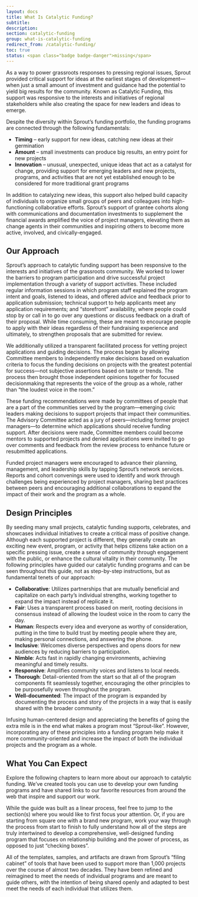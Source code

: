 ```yaml
---
layout: docs
title: What Is Catalytic Funding?
subtitle:
description:
section: catalytic-funding
group: what-is-catalytic-funding
redirect_from: /catalytic-funding/
toc: true
status: <span class="badge badge-danger">missing</span>
---
```


<!--Offering financial and technical assistance at a project’s earliest stages of development creates space for new leaders and ideas to emerge. This combination of funding and a deep network of support in turn fuels the capabilities and taps into the ingenuity of a city’s creative community.-->

As a way to power grassroots responses to pressing regional issues, Sprout provided critical support for ideas at the earliest stages of development—when just a small amount of investment and guidance had the potential to yield big results for the community. Known as Catalytic Funding, this support was responsive to the interests and initiatives of regional stakeholders while also creating the space for new leaders and ideas to emerge.

Despite the diversity within Sprout’s funding portfolio, the funding programs are connected through the following fundamentals:
* **Timing** – early support for new ideas, catching new ideas at their germination
* **Amount** – small investments can produce big results, an entry point for new projects
* **Innovation** – unusual, unexpected, unique ideas that act as a catalyst for change, providing support for emerging leaders and new projects, programs, and activities that are not yet established enough to be considered for more traditional grant programs

In addition to catalyzing new ideas, this support also helped build capacity of individuals to organize small groups of peers and colleagues into high-functioning collaborative efforts. Sprout’s support of grantee cohorts along with communications and documentation investments to supplement the financial awards amplified the voice of project managers, elevating them as change agents in their communities and inspiring others to become more active, involved, and civically-engaged.

## Our Approach

Sprout’s approach to catalytic funding support has been responsive to the interests and initiatives of the grassroots community. We worked to lower the barriers to program participation and drive successful project implementation through a variety of support activities. These included regular information sessions in which program staff explained the program intent and goals, listened to ideas, and offered advice and feedback prior to application submission; technical support to help applicants meet any application requirements; and “storefront” availability, where people could stop by or call in to go over any questions or discuss feedback on a draft of their proposal. While time consuming, these are meant to encourage people to apply with their ideas regardless of their fundraising experience and ultimately, to strengthen proposals that are submitted for review.

We additionally utilized a transparent facilitated process for vetting project applications and guiding decisions. The process began by allowing Committee members to independently make decisions based on evaluation criteria to focus the funding decisions on projects with the greatest potential for success—not subjective assertions based on taste or trends. The process then brought those independent opinions together for focused decisionmaking that represents the voice of the group as a whole, rather than “the loudest voice in the room.” 

These funding recommendations were made by committees of people that are a part of the communities served by the program—emerging civic leaders making decisions to support projects that impact their communities. The Advisory Committee acted as a jury of peers—including former project managers—to determine which applications should receive funding support. After decisions were made, Committee members could become mentors to supported projects and denied applications were invited to go over comments and feedback from the review process to enhance future or resubmitted applications.

Funded project managers were encouraged to advance their planning, management, and leadership skills by tapping Sprout’s network services. Reports and cohort convenings were used to identify and work through challenges being experienced by project managers, sharing best practices between peers and encouraging additional collaborations to expand the impact of their work and the program as a whole. 

## Design Principles

By seeding many small projects, catalytic funding supports, celebrates, and showcases individual initiatives to create a critical mass of positive change. Although each supported project is different, they generally create an exciting new event, program, or activity that helps citizens take action on a specific pressing issue, create a sense of community through engagement with the public, or enhance the cultural vitality in their community. The following principles have guided our catalytic funding programs and can be seen throughout this guide, not as step-by-step instructions, but as fundamental tenets of our approach:

* **Collaborative**: Utilizes partnerships that are mutually beneficial and capitalize on each party’s individual strengths, working together to expand the impact instead of replicate it.
* **Fair**: Uses a transparent process based on merit, rooting decisions in consensus instead of allowing the loudest voice in the room to carry the day.
* **Human**: Respects every idea and everyone as worthy of consideration, putting in the time to build trust by meeting people where they are, making personal connections, and answering the phone.
* **Inclusive**: Welcomes diverse perspectives and opens doors for new audiences by reducing barriers to participation.
* **Nimble**: Acts fast in rapidly changing environments, achieving meaningful and timely results.
* **Responsive**: Amplifies community voices and listens to local needs.
* **Thorough**: Detail-oriented from the start so that all of the program components fit seamlessly together, encouraging the other principles to be purposefully woven throughout the program. 
* **Well-documented**: The impact of the program is expanded by documenting the process and story of the projects in a way that is easily shared with the broader community.

Infusing human-centered design and appreciating the benefits of going the extra mile is in the end what makes a program most “Sprout-like”. However, incorporating any of these principles into a funding program help make it more community-oriented and increase the impact of both the individual projects and the program as a whole. 

## What You Can Expect

Explore the following chapters to learn more about our approach to catalytic funding. We’ve created tools you can use to develop your own funding programs and have shared links to our favorite resources from around the web that inspire and support our work.

While the guide was built as a linear process, feel free to jump to the section(s) where you would like to first focus your attention. Or, if you are starting from square one with a brand new program, work your way through the process from start to finish to fully understand how all of the steps are truly intertwined to develop a comprehensive, well-designed funding program that focuses on relationship building and the power of process, as opposed to just “checking boxes”. 

All of the templates, samples, and artifacts are drawn from Sprout’s “filing cabinet” of tools that have been used to support more than 1,000 projects over the course of almost two decades. They have been refined and reimagined to meet the needs of individual programs and are meant to guide others, with the intention of being shared openly and adapted to best meet the needs of each individual that utilizes them.
